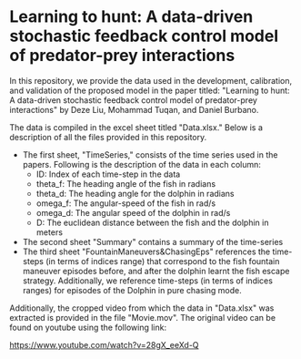 # Learning to hunt: A data-driven stochastic feedback control model of predator-prey interactions

In this repository, we provide the data used in the development, calibration, and validation of the proposed model in the paper titled: "Learning to hunt: A data-driven stochastic feedback control model of predator-prey interactions" by Deze Liu, Mohammad Tuqan, and Daniel Burbano. 

The data is compiled in the excel sheet titled "Data.xlsx." Below is a description of all the files provided in this repository.

- The first sheet, "TimeSeries," consists of the time series used in the papers. Following is the description of the data in each column:
  - ID: Index of each time-step in the data
  - theta_f: The heading angle of the fish in radians
  - theta_d: The heading angle for the dolphin in radians
  - omega_f: The angular-speed of the fish in rad/s
  - omega_d: The angular speed of the dolphin in rad/s
  - D: The euclidean distance between the fish and the dolphin in meters
- The second sheet "Summary" contains a summary of the time-series
- The third sheet "FountainManeuvers&ChasingEps" references the time-steps (in terms of indices range) that correspond to the fish fountain maneuver episodes before, and after the dolphin learnt the fish escape strategy. Additionally, we reference time-steps (in terms of indices ranges) for episodes of the Dolphin in pure chasing mode.

Additionally, the cropped video from which the data in "Data.xlsx" was extracted is provided in the file "Movie.mov". The original video can be found on youtube using the following link:

https://www.youtube.com/watch?v=28gX_eeXd-Q
